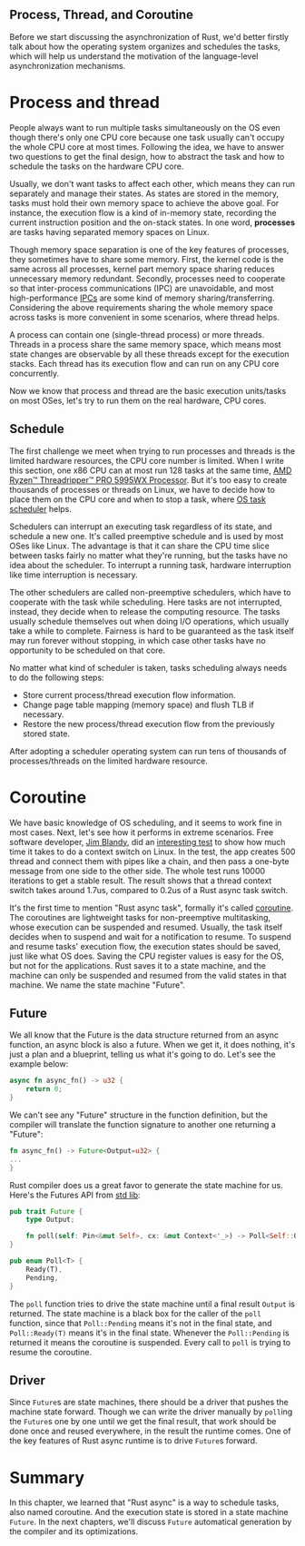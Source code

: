 Process, Thread, and Coroutine
---

Before we start discussing the asynchronization of Rust, we'd better firstly
talk about how the operating system organizes and schedules the tasks, which
will help us understand the motivation of the language-level asynchronization
mechanisms.

# Process and thread

People always want to run multiple tasks simultaneously on the OS even though
there's only one CPU core because one task usually can't occupy the whole CPU
core at most times. Following the idea, we have to answer two questions to get
the final design, how to abstract the task and how to schedule the tasks on the
hardware CPU core.

Usually, we don't want tasks to affect each other, which means they can run
separately and manage their states. As states are stored in the memory, tasks
must hold their own memory space to achieve the above goal. For instance, the
execution flow is a kind of in-memory state, recording the current instruction
position and the on-stack states. In one word, **processes** are tasks having
separated memory spaces on Linux.

Though memory space separation is one of the key features of processes, they
sometimes have to share some memory. First, the kernel code is the same across
all processes, kernel part memory space sharing reduces unnecessary memory
redundant. Secondly, processes need to cooperate so that inter-process
communications (IPC) are unavoidable, and most high-performance [IPCs][1] are
some kind of memory sharing/transferring. Considering the above requirements
sharing the whole memory space across tasks is more convenient in some
scenarios, where thread helps.

A process can contain one (single-thread process) or more threads. Threads in a
process share the same memory space, which means most state changes are
observable by all these threads except for the execution stacks. Each thread has
its execution flow and can run on any CPU core concurrently.

Now we know that process and thread are the basic execution units/tasks on most
OSes, let's try to run them on the real hardware, CPU cores.

## Schedule

The first challenge we meet when trying to run processes and threads is the
limited hardware resources, the CPU core number is limited. When I write this
section, one x86 CPU can at most run 128 tasks at the same time, [AMD Ryzen™
Threadripper™ PRO 5995WX Processor][2]. But it's too easy to create thousands of
processes or threads on Linux, we have to decide how to place them on the CPU
core and when to stop a task, where [OS task scheduler][3] helps.

Schedulers can interrupt an executing task regardless of its state, and schedule
a new one. It's called preemptive schedule and is used by most OSes like Linux. The
advantage is that it can share the CPU time slice between tasks fairly no matter
what they're running, but the tasks have no idea about the scheduler. To
interrupt a running task, hardware interruption like time interruption is
necessary.

The other schedulers are called non-preemptive schedulers, which have to
cooperate with the task while scheduling. Here tasks are not interrupted,
instead, they decide when to release the computing resource. The tasks usually 
schedule themselves out when doing I/O operations, which usually take a while
to complete. Fairness is hard to be guaranteed as the task itself may run
forever without stopping, in which case other tasks have no opportunity to be
scheduled on that core.

No matter what kind of scheduler is taken, tasks scheduling always needs to do the
following steps:

* Store current process/thread execution flow information.
* Change page table mapping (memory space) and flush TLB if necessary.
* Restore the new process/thread execution flow from the previously stored
  state.

After adopting a scheduler operating system can run tens of thousands of
processes/threads on the limited hardware resource.

# Coroutine

We have basic knowledge of OS scheduling, and it seems to work fine in most
cases. Next, let's see how it performs in extreme scenarios. Free software
developer, [Jim Blandy][4], did an [interesting test][5] to show how much time
it takes to do a context switch on Linux. In the test, the app creates 500
thread and connect them with pipes like a chain, and then pass a one-byte
message from one side to the other side. The whole test runs 10000 iterations to
get a stable result. The result shows that a thread context switch takes around
1.7us, compared to 0.2us of a Rust async task switch.

It's the first time to mention "Rust async task", formally it's called
[coroutine][6]. The coroutines are lightweight tasks for non-preemptive
multitasking, whose execution can be suspended and resumed. Usually, the task
itself decides when to suspend and wait for a notification to resume. To suspend
and resume tasks' execution flow, the execution states should be saved, just
like what OS does. Saving the CPU register values is easy for the OS, but not
for the applications. Rust saves it to a state machine, and the machine can only
be suspended and resumed from the valid states in that machine. We name the
state machine "Future".

## Future

We all know that the Future is the data structure returned from an async function,
an async block is also a future. When we get it, it does nothing, it's just a
plan and a blueprint, telling us what it's going to do. Let's see the example
below:

```rust
async fn async_fn() -> u32 {
    return 0;
}
```

We can't see any "Future" structure in the function definition, but the compiler
will translate the function signature to another one returning a "Future":

```rust
fn async_fn() -> Future<Output=u32> {
...
}
```

Rust compiler does us a great favor to generate the state machine for us. Here's
the Futures API from [std lib][7]:

```rust
pub trait Future {
    type Output;

    fn poll(self: Pin<&mut Self>, cx: &mut Context<'_>) -> Poll<Self::Output>;
}

pub enum Poll<T> {
    Ready(T),
    Pending,
}
```

The `poll` function tries to drive the state machine until a final result
`Output` is returned. The state machine is a black box for the caller of the
`poll` function, since that `Poll::Pending` means it's not in the final state,
and `Poll::Ready(T)` means it's in the final state. Whenever the `Poll::Pending`
is returned it means the coroutine is suspended. Every call to `poll` is trying
to resume the coroutine.


## Driver

Since `Future`s are state machines, there should be a driver that pushes the
machine state forward. Though we can write the driver manually by `poll`ing the
`Future`s one by one until we get the final result, that work should be done
once and reused everywhere, in the result the runtime comes. One of the key
features of Rust async runtime is to drive `Future`s forward.

# Summary

In this chapter, we learned that "Rust async" is a way to schedule tasks, also
named coroutine. And the execution state is stored in a state machine `Future`.
In the next chapters, we'll discuss `Future` automatical generation by the
compiler and its optimizations.

[1]: https://en.wikipedia.org/wiki/Inter-process_communication
[2]: https://www.amd.com/en/products/cpu/amd-ryzen-threadripper-pro-5995wx
[3]: https://en.wikipedia.org/wiki/Scheduling_(computing)
[4]: https://www.red-bean.com/jimb/
[5]: https://github.com/jimblandy/context-switch
[6]: https://en.wikipedia.org/wiki/Coroutine
[7]: https://doc.rust-lang.org/std/future/trait.Future.html
